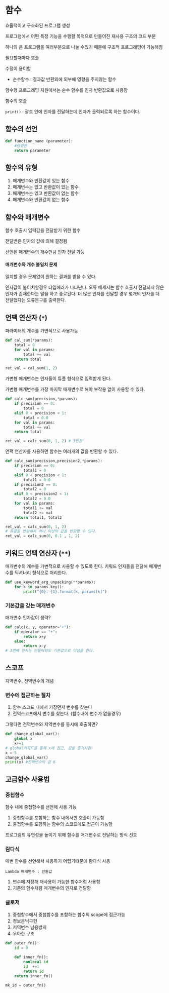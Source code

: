 # 함수

효율적이고 구조화된 프로그램 생성

프로그램에서 어떤 특정 기능을 수행할 목적으로
만들어진 재사용 구조의 코드 부분

하나의 큰 프로그램을 여러부분으로 나눌 수있기 때문에 구조적
프로그래밍이 가능해짐

필요할때마다 호출

수정이 용이함

* 순수함수 : 결과값 반환외에 외부에 영향을 주지않는 함수

함수형 프로그래밍 지원에서는 순수 함수를 인자
반환값으로 사용함

함수의 호출

`print()` : 괄호 안에 인자를 전달하는데
 인자가 출력되로록 하는 함수이다.

## 함수의 선언

```python
def function_name (parameter):
    #명령믄
    return parameter
```

## 함수의 유형

1. 매개변수와 반환값이 있는 함수
2. 매개변수는 없고 반환값이 있는 함수
3. 매개변수는 있고 반환값이 없는 함수
4. 매개변수와 반환값이 없는 함수

## 함수와 매개변수

함수 호출시 입력값을 전달받기 위한 함수

전달받은 인자의 값에 의해 결정됨

선언된 매개변수의 개수만큼 인자 전달 가능

#### 매개변수와 개수 불일치 문제

일치할 경우 문제없이 원하는 결과를 받을 수 있다.

인자값이 불이치할경우 타입에러가 나타난다.
오류 메세지는 함수 호출시 전달되지 않은 인자가
존재한다는 말을 하고 종료된다. 더 많은
인자를 전달할 경우 몇개의 인자를 더 전달했다는
오류문구를 출력한다.

## 언팩 연산자 (`*`)

파라미터의 개수를 가변적으로 사용가능

```python
def cal_sum(*params):
    total = 0
    for val in params:
        total += val
    return total

ret_val = cal_sum(1, 2)
```

가변형 매개변수는 인자들이 튜플 형식으로 입력받게 된다.

가변형 매개변수를 가장 마지막 매개변수로 해야 
부작용 없이 사용할 수 있다.

```python
def calc_sum(precision,*params):
    if precision == 0:
        total = 0
    elif 0 < precision < 1:
        total = 0.0
    for val in params:
        total += val
    return total

ret_val = calc_sum(0, 1, 2) # 3반환
```

언팩 연산자를 사용하면 함수는 여러개의 값을 반환할 수 있다.

```python
def calc_sum(precision,precision2,*params):
    if precision == 0:
        total1 = 0
    elif 0 < precision < 1:
        total1 = 0.0
    if precision2 == 0:
        total2 = 0
    elif 0 < precision2 < 1:
        total2 = 0.0
    for val in params:
        total1 += val
        total2 += val
    return total1, total2

ret_val = calc_sum(0, 1, 2) 
# 튜플을 반환해서 하나 이상의 값을 반환할 수 있다.
ret_val = calc_sum(0, 0.1 , 1, 2)
```

## 키워드 언팩 연산자 (`**`)

매개변수의 개수를 가변적으로 사용할 수 있도록 한다.
키워드 인자들을 전달해 매개변수를 딕셔너리 형식으로
처리한다.

```python
def use_keyword_arg_unpacking(**params):
    for k in params.key():
        print("{0}: {1}.format(k, params[k]")
```

### 기본값을 갖는 매개변수

매개변수 인자값이 생략?

```python
def calc(x, y, operator="+"):
    if operator == "+":
        return x+y
    else:
        return x-y
# 3번째 인자는 안들어와도 기본값으로 덧샘을 한다.
```

## 스코프

지역변수, 전역변수의 개념 

### 변수에 접근하는 절차

1. 함수 스코프 내에서 가장먼저 변수를 찾는다
2. 전역스코프에서 변수를 찾는다. (함수내에 변수가 없을경우)

그렇다면 전역변수와 지역변수를 동시에 호출하면?

```python
def change_global_var():
    global x
    x+=1
# global키워드를 통해 x에 접근, 값을 증가시킴
x = 5 
change_global_var()
print(x) #전역변수의 값 6
```

## 고급함수 사용법

### 중첩함수

함수 내에 중첩함수를 선언해 사용 가능
 
1. 중첩함수를 포함하는 함수 내에서만 호출이 가능함
2. 충첩함수를 포함하는 함수의 스코프에도 접근이 가능함

프로그램의 유연성을 높이기 위해 함수를 매개변수로 전달하는
방식 선호

### 람다식

매번 함수를 선언해서 사용하기 어렵기떄문에 람다식 사용

`Lambda 매개변수 : 반환값`

1. 변수에 저장해 재사용이 가능한 함수처럼 사용함
2. 기존의 함수처럼 매개변수의 인자로 전달함

### 클로저

1. 중첩함수에서 중첩함수를 포함하는 함수의 scope에 접근가능
2. 정보은닉구현
3. 저역변수 남용방지
4. 우아한 구조

```python
def outer_fn():
    id = 0
    
    def inner_fn():
        nonlocal id
        id  +=1
        return id
    return inner_fn()

mk_id = outer_fn()
```
